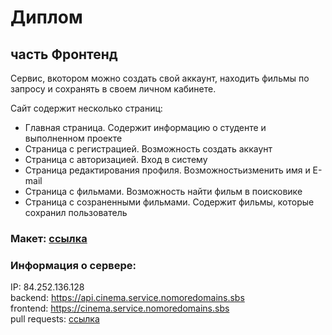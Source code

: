# Диплом  
## часть Фронтенд  


Сервис, вкотором можно создать свой аккаунт, находить фильмы по запросу и сохранять в своем личном кабинете.  
 
Сайт содержит несколько страниц:  
- Главная страница. Содержит информацию о студенте и выполненном проекте  
- Страница с регистрацией. Возможность создать аккаунт  
- Страница с авторизацией. Вход в систему  
- Страница редактирования профиля. Возможностьизменить имя и E-mail  
- Страница с фильмами. Возможность найти фильм в поисковике  
- Страница с созраненными фильмами. Содержит фильмы, которые сохранил пользователь  

### Макет: [ссылка](https://www.figma.com/file/mHKIMTorOGfJGnaSh00YqK/Diploma-(Copy)?node-id=891%3A3857)
### Информация о сервере:  
IP: 84.252.136.128  
backend: https://api.cinema.service.nomoredomains.sbs  
frontend: https://cinema.service.nomoredomains.sbs  
pull requests: [ссылка](https://github.com/gutkati/movies-explorer-frontend/pull/2)